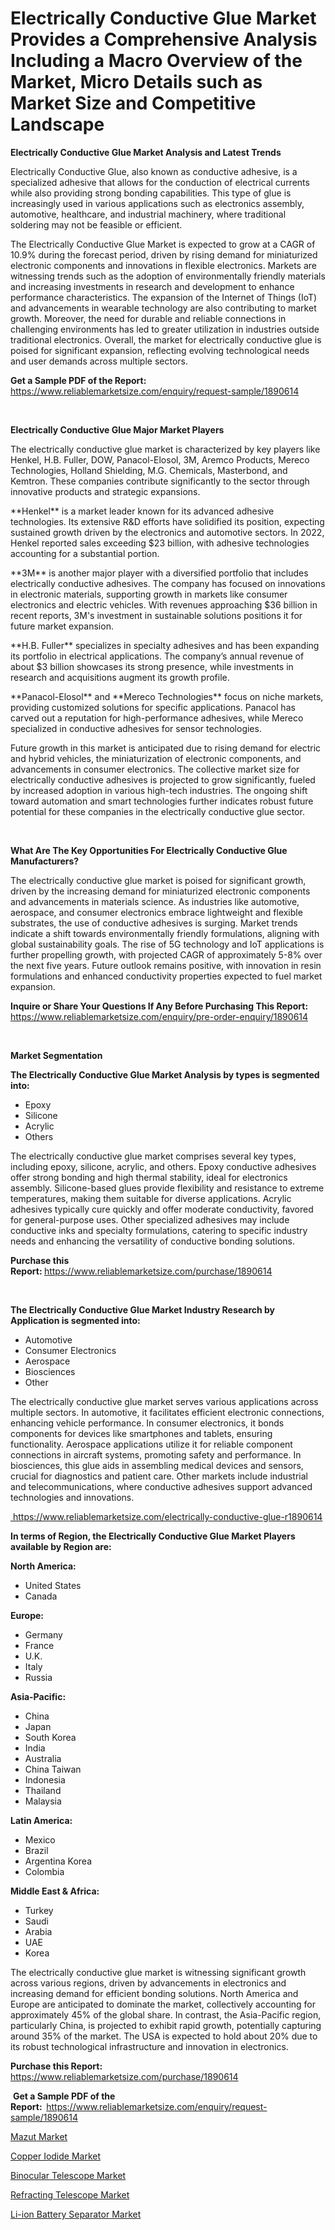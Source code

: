<p><h1>Electrically Conductive Glue Market Provides a Comprehensive Analysis Including a Macro Overview of the Market, Micro Details such as Market Size and Competitive Landscape</h1></p><p><strong>Electrically Conductive Glue Market Analysis and Latest Trends</strong></p>
<p><p>Electrically Conductive Glue, also known as conductive adhesive, is a specialized adhesive that allows for the conduction of electrical currents while also providing strong bonding capabilities. This type of glue is increasingly used in various applications such as electronics assembly, automotive, healthcare, and industrial machinery, where traditional soldering may not be feasible or efficient. </p><p>The Electrically Conductive Glue Market is expected to grow at a CAGR of 10.9% during the forecast period, driven by rising demand for miniaturized electronic components and innovations in flexible electronics. Markets are witnessing trends such as the adoption of environmentally friendly materials and increasing investments in research and development to enhance performance characteristics. The expansion of the Internet of Things (IoT) and advancements in wearable technology are also contributing to market growth. Moreover, the need for durable and reliable connections in challenging environments has led to greater utilization in industries outside traditional electronics. Overall, the market for electrically conductive glue is poised for significant expansion, reflecting evolving technological needs and user demands across multiple sectors.</p></p>
<p><strong>Get a Sample PDF of the Report:&nbsp;</strong> <a href="https://www.reliablemarketsize.com/enquiry/request-sample/1890614?utm_campaign=1898&utm_medium=2&utm_source=Github&utm_content=ia&utm_term=31012025&utm_id=electrically-conductive-glue">https://www.reliablemarketsize.com/enquiry/request-sample/1890614</a></p>
<p>&nbsp;</p>
<p><strong>Electrically Conductive Glue Major Market Players</strong></p>
<p><p>The electrically conductive glue market is characterized by key players like Henkel, H.B. Fuller, DOW, Panacol-Elosol, 3M, Aremco Products, Mereco Technologies, Holland Shielding, M.G. Chemicals, Masterbond, and Kemtron. These companies contribute significantly to the sector through innovative products and strategic expansions.</p><p>**Henkel** is a market leader known for its advanced adhesive technologies. Its extensive R&D efforts have solidified its position, expecting sustained growth driven by the electronics and automotive sectors. In 2022, Henkel reported sales exceeding $23 billion, with adhesive technologies accounting for a substantial portion.</p><p>**3M** is another major player with a diversified portfolio that includes electrically conductive adhesives. The company has focused on innovations in electronic materials, supporting growth in markets like consumer electronics and electric vehicles. With revenues approaching $36 billion in recent reports, 3M's investment in sustainable solutions positions it for future market expansion.</p><p>**H.B. Fuller** specializes in specialty adhesives and has been expanding its portfolio in electrical applications. The company’s annual revenue of about $3 billion showcases its strong presence, while investments in research and acquisitions augment its growth profile.</p><p>**Panacol-Elosol** and **Mereco Technologies** focus on niche markets, providing customized solutions for specific applications. Panacol has carved out a reputation for high-performance adhesives, while Mereco specialized in conductive adhesives for sensor technologies.</p><p>Future growth in this market is anticipated due to rising demand for electric and hybrid vehicles, the miniaturization of electronic components, and advancements in consumer electronics. The collective market size for electrically conductive adhesives is projected to grow significantly, fueled by increased adoption in various high-tech industries. The ongoing shift toward automation and smart technologies further indicates robust future potential for these companies in the electrically conductive glue sector.</p></p>
<p>&nbsp;</p>
<p><strong>What Are The Key Opportunities For Electrically Conductive Glue Manufacturers?</strong></p>
<p><p>The electrically conductive glue market is poised for significant growth, driven by the increasing demand for miniaturized electronic components and advancements in materials science. As industries like automotive, aerospace, and consumer electronics embrace lightweight and flexible substrates, the use of conductive adhesives is surging. Market trends indicate a shift towards environmentally friendly formulations, aligning with global sustainability goals. The rise of 5G technology and IoT applications is further propelling growth, with projected CAGR of approximately 5-8% over the next five years. Future outlook remains positive, with innovation in resin formulations and enhanced conductivity properties expected to fuel market expansion.</p></p>
<p><strong>Inquire or Share Your Questions If Any Before Purchasing This Report:</strong> <a href="https://www.reliablemarketsize.com/enquiry/pre-order-enquiry/1890614?utm_campaign=1898&utm_medium=2&utm_source=Github&utm_content=ia&utm_term=31012025&utm_id=electrically-conductive-glue">https://www.reliablemarketsize.com/enquiry/pre-order-enquiry/1890614</a></p>
<p>&nbsp;</p>
<p><strong>Market Segmentation</strong></p>
<p><strong>The Electrically Conductive Glue Market Analysis by types is segmented into:</strong></p>
<p><ul><li>Epoxy</li><li>Silicone</li><li>Acrylic</li><li>Others</li></ul></p>
<p><p>The electrically conductive glue market comprises several key types, including epoxy, silicone, acrylic, and others. Epoxy conductive adhesives offer strong bonding and high thermal stability, ideal for electronics assembly. Silicone-based glues provide flexibility and resistance to extreme temperatures, making them suitable for diverse applications. Acrylic adhesives typically cure quickly and offer moderate conductivity, favored for general-purpose uses. Other specialized adhesives may include conductive inks and specialty formulations, catering to specific industry needs and enhancing the versatility of conductive bonding solutions.</p></p>
<p><strong>Purchase this Report:&nbsp;</strong><a href="https://www.reliablemarketsize.com/purchase/1890614?utm_campaign=1898&utm_medium=2&utm_source=Github&utm_content=ia&utm_term=31012025&utm_id=electrically-conductive-glue">https://www.reliablemarketsize.com/purchase/1890614</a></p>
<p>&nbsp;</p>
<p><strong>The Electrically Conductive Glue Market Industry Research by Application is segmented into:</strong></p>
<p><ul><li>Automotive</li><li>Consumer Electronics</li><li>Aerospace</li><li>Biosciences</li><li>Other</li></ul></p>
<p><p>The electrically conductive glue market serves various applications across multiple sectors. In automotive, it facilitates efficient electronic connections, enhancing vehicle performance. In consumer electronics, it bonds components for devices like smartphones and tablets, ensuring functionality. Aerospace applications utilize it for reliable component connections in aircraft systems, promoting safety and performance. In biosciences, this glue aids in assembling medical devices and sensors, crucial for diagnostics and patient care. Other markets include industrial and telecommunications, where conductive adhesives support advanced technologies and innovations.</p></p>
<p><a href="https://www.reliablemarketsize.com/electrically-conductive-glue-r1890614?utm_campaign=1898&utm_medium=2&utm_source=Github&utm_content=ia&utm_term=31012025&utm_id=electrically-conductive-glue">&nbsp;https://www.reliablemarketsize.com/electrically-conductive-glue-r1890614</a></p>
<p><strong>In terms of Region, the Electrically Conductive Glue Market Players available by Region are:</strong></p>
<p>
    <p> <strong> North America: </strong>
        <ul>
            <li>United States</li>
            <li>Canada</li>
        </ul>
        </p> 
    <p> <strong> Europe: </strong>
        <ul>
            <li>Germany</li>
            <li>France</li>
            <li>U.K.</li>
            <li>Italy</li>
            <li>Russia</li>
        </ul>
        </p> 
    <p> <strong> Asia-Pacific: </strong>
        <ul>
            <li>China</li>
            <li>Japan</li>
            <li>South Korea</li>
            <li>India</li>
            <li>Australia</li>
            <li>China Taiwan</li>
            <li>Indonesia</li>
            <li>Thailand</li>
            <li>Malaysia</li>
        </ul>
        </p> 
    <p> <strong> Latin America: </strong>
        <ul>
            <li>Mexico</li>
            <li>Brazil</li>
            <li>Argentina Korea</li>
            <li>Colombia</li>
        </ul>
        </p> 
    <p> <strong> Middle East & Africa: </strong>
        <ul>
            <li>Turkey</li>
            <li>Saudi</li>
            <li>Arabia</li>
            <li>UAE</li>
            <li>Korea</li>
        </ul>
    </p>
    </p>
<p><p>The electrically conductive glue market is witnessing significant growth across various regions, driven by advancements in electronics and increasing demand for efficient bonding solutions. North America and Europe are anticipated to dominate the market, collectively accounting for approximately 45% of the global share. In contrast, the Asia-Pacific region, particularly China, is projected to exhibit rapid growth, potentially capturing around 35% of the market. The USA is expected to hold about 20% due to its robust technological infrastructure and innovation in electronics.</p></p>
<p><strong>Purchase this Report: </strong><a href="https://www.reliablemarketsize.com/purchase/1890614?utm_campaign=1898&utm_medium=2&utm_source=Github&utm_content=ia&utm_term=31012025&utm_id=electrically-conductive-glue">https://www.reliablemarketsize.com/purchase/1890614</a></p>
<p>&nbsp;<strong>Get a Sample PDF of the Report:&nbsp;&nbsp;</strong><a href="https://www.reliablemarketsize.com/enquiry/request-sample/1890614?utm_campaign=1898&utm_medium=2&utm_source=Github&utm_content=ia&utm_term=31012025&utm_id=electrically-conductive-glue">https://www.reliablemarketsize.com/enquiry/request-sample/1890614</a></p>
<p><strong></strong></p>
<p><p><a href="https://github.com/muhjanaidu/Market-Research-Report-List-1/blob/main/mazut-market.md?utm_campaign=1898&utm_medium=2&utm_source=Github&utm_content=ia&utm_term=31012025&utm_id=electrically-conductive-glue">Mazut Market</a></p><p><a href="https://github.com/briandahm87/Market-Research-Report-List-1/blob/main/copper-iodide-market.md?utm_campaign=1898&utm_medium=2&utm_source=Github&utm_content=ia&utm_term=31012025&utm_id=electrically-conductive-glue">Copper Iodide Market</a></p><p><a href="https://www.linkedin.com/pulse/projecting-growth-binocular-telescopemarket-impact-analysis-jokkc?utm_campaign=1898&utm_medium=2&utm_source=Github&utm_content=ia&utm_term=31012025&utm_id=electrically-conductive-glue">Binocular Telescope Market</a></p><p><a href="https://www.linkedin.com/pulse/how-refracting-telescope-market-expectd-grow-63-cagr-upcoming-wjhye?utm_campaign=1898&utm_medium=2&utm_source=Github&utm_content=ia&utm_term=31012025&utm_id=electrically-conductive-glue">Refracting Telescope Market</a></p><p><a href="https://www.linkedin.com/pulse/li-ion-battery-separator-market-size-share-analysis-2025-2032-8trof?utm_campaign=1898&utm_medium=2&utm_source=Github&utm_content=ia&utm_term=31012025&utm_id=electrically-conductive-glue">Li-ion Battery Separator Market</a></p></p>